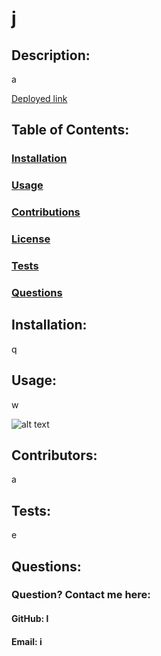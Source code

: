 
# j
  
## Description:
a

[Deployed link]()

## Table of Contents:
### [Installation](#installation)
### [Usage](#usage)
### [Contributions](#contributions)
### [License](#license)
### [Tests](#tests)
### [Questions](#questions)

## Installation:
q
## Usage:
w

![alt text]()
## Contributors:
a
## Tests:
e
## Questions:
### Question? Contact me here:
#### GitHub: l
#### Email: i